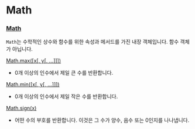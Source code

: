 # Math

### [Math](https://developer.mozilla.org/ko/docs/Web/JavaScript/Reference/Global_Objects/Math)
`Math`는 수학적인 상수와 함수를 위한 속성과 메서드를 가진 내장 객체입니다. 함수 객체가 아닙니다.

[Math.max([x[, y[, …]]])](https://developer.mozilla.org/ko/docs/Web/JavaScript/Reference/Global_Objects/Math/max)
- 0개 이상의 인수에서 제일 큰 수를 반환합니다.

[Math.min([x[, y[, …]]])](https://developer.mozilla.org/ko/docs/Web/JavaScript/Reference/Global_Objects/Math/min)
- 0개 이상의 인수에서 제일 작은 수를 반환합니다.

[Math.sign(x)](https://developer.mozilla.org/ko/docs/Web/JavaScript/Reference/Global_Objects/Math/sign)
- 어떤 수의 부호를 반환합니다. 이것은 그 수가 양수, 음수 또는 0인지를 나나냅니다.
